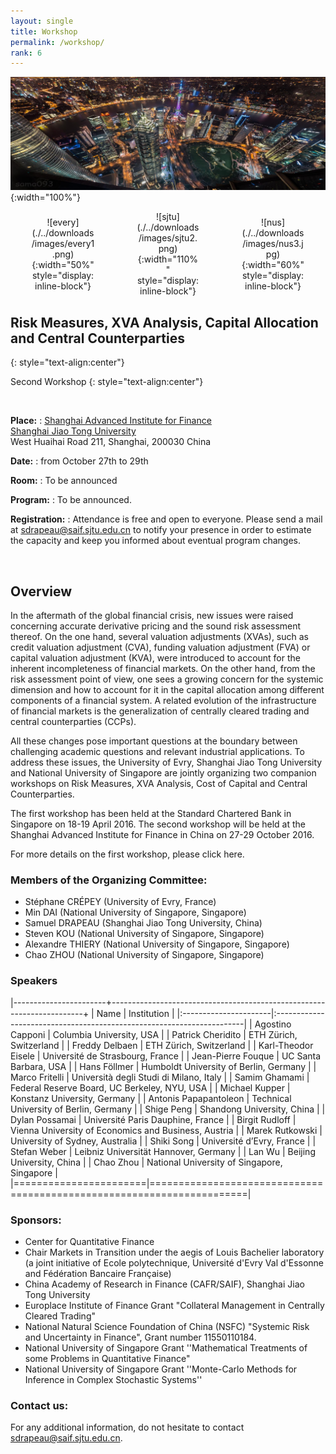 ```yaml
---
layout: single
title: Workshop
permalink: /workshop/
rank: 6
---
```

<style>
.flex-container {
  padding: 0;
  margin: 0;
  list-style: none;
  
  display: -webkit-box;
  display: -moz-box;
  display: -ms-flexbox;
  display: -webkit-flex;
  display: flex;
  
  -webkit-flex-flow: row wrap;
  justify-content: space-around;
  align-items: center;
}
.flex-item {
  padding: 0px;
  width: 20%;
  margin-top: 0px;
  
  text-align: center;
}
</style>

![header](./../downloads/images/background.jpg){:width="100%"}

<ul class="flex-container" markdown="1">
  <li class="flex-item" markdown="1">
  ![every](./../downloads/images/every1.png){:width="50%" style="display: inline-block"}
  </li>
 <li class="flex-item" markdown="1">
  ![sjtu](./../downloads/images/sjtu2.png){:width="110%" style="display: inline-block"}
  </li>
  <li class="flex-item" markdown="1">
  ![nus](./../downloads/images/nus3.jpg){:width="60%" style="display: inline-block"}
  </li>
</ul>


## Risk Measures, XVA Analysis, Capital Allocation and Central Counterparties
{: style="text-align:center"}

Second Workshop
{: style="text-align:center"}

<br>
  
**Place:** 
:   [Shanghai Advanced Institute for Finance](http://http://saif.sjtu.edu.cn/en)    
    [Shanghai Jiao Tong University](http://www.sjtu.edu.cn/)  
    West Huaihai Road 211, Shanghai, 200030 China

**Date:**
:   from October 27th to 29th

**Room:**
:   To be announced

**Program:**
:   To be announced.

**Registration:**
:   Attendance is free and open to everyone. Please send a mail at <sdrapeau@saif.sjtu.edu.cn> to notify your presence in order to estimate the capacity and keep you informed about eventual program changes.

<br>

## Overview

In the aftermath of the global financial crisis, new issues were raised concerning accurate derivative pricing and the sound risk assessment thereof. On the one hand, several valuation adjustments (XVAs), such as credit valuation adjustment (CVA), funding valuation adjustment (FVA) or capital valuation adjustment (KVA), were introduced to account for the inherent incompleteness of financial markets. On the other hand, from the risk assessment point of view, one sees a growing concern for the systemic dimension and how to account for it in the capital allocation among different components of a financial system. A related evolution of the infrastructure of financial markets is the generalization of centrally cleared trading and central counterparties (CCPs).

All these changes pose important questions at the boundary between challenging academic questions and relevant industrial applications. To address these issues, the University of Evry, Shanghai Jiao Tong University and National University of Singapore are jointly organizing two companion workshops on Risk Measures, XVA Analysis, Cost of Capital and Central Counterparties.

The first workshop has been held at the Standard Chartered Bank in Singapore on 18-19 April 2016. The second workshop will be held at the Shanghai Advanced Institute for Finance in China on 27-29 October 2016. 

For more details on the first workshop, please click here.


### Members of the Organizing Committee:

* Stéphane CRÉPEY (University of Evry, France)
* Min DAI (National University of Singapore, Singapore)
* Samuel DRAPEAU (Shanghai  Jiao Tong University, China)
* Steven KOU (National University of Singapore, Singapore)
* Alexandre THIERY (National University of Singapore, Singapore)
* Chao ZHOU (National University of Singapore, Singapore)

### Speakers

|-----------------------+-----------------------------------------------------------------------+
| Name                  | Institution                                                           |
|:----------------------|:----------------------------------------------------------------------|
| Agostino Capponi      | Columbia University, USA                                              |
| Patrick Cheridito     | ETH Zürich, Switzerland                                               |
| Freddy Delbaen        | ETH Zürich, Switzerland                                               |
| Karl-Theodor Eisele   | Université de Strasbourg, France                                      |
| Jean-Pierre Fouque    | UC Santa Barbara, USA                                                 |
| Hans Föllmer          | Humboldt University of Berlin, Germany                                |
| Marco Fritelli        | Università degli Studi di Milano, Italy                               |
| Samim Ghamami         | Federal Reserve Board, UC Berkeley, NYU, USA                          |
| Michael Kupper        | Konstanz University, Germany                                          |
| Antonis Papapantoleon | Technical University of Berlin, Germany                               |
| Shige Peng            | Shandong University, China                                            |
| Dylan Possamai        | Université Paris Dauphine, France                                     |
| Birgit Rudloff        | Vienna University of Economics and Business, Austria                  |
| Marek Rutkowski       | University of Sydney, Australia                                       |
| Shiki Song            | Université d’Evry, France                                             |
| Stefan Weber          | Leibniz Universität Hannover, Germany                                 |
| Lan Wu                | Beijing University, China                                             |
| Chao Zhou             | National University of Singapore, Singapore                           |
|=======================|=======================================================================|

### Sponsors:

* Center for Quantitative Finance
* Chair Markets in Transition under the aegis of Louis Bachelier laboratory (a joint initiative of Ecole polytechnique, Université d'Evry Val d'Essonne and Fédération Bancaire Française)
* China Academy of Research in Finance (CAFR/SAIF), Shanghai Jiao Tong University
* Europlace Institute of Finance Grant "Collateral Management in Centrally Cleared Trading"
* National Natural Science Foundation of China (NSFC) "Systemic Risk and Uncertainty in Finance", Grant number 11550110184.
* National University of Singapore Grant ''Mathematical Treatments of some Problems in Quantitative Finance"
* National University of Singapore Grant ''Monte-Carlo Methods for Inference in Complex Stochastic Systems''

### Contact us:

For any additional information, do not hesitate to contact <sdrapeau@saif.sjtu.edu.cn>.
